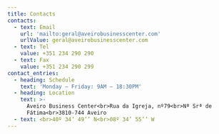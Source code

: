 ```yaml
---
title: Contacts
contacts:
  - text: Email
    url: 'mailto:geral@aveirobusinesscenter.com'
    urlValue: geral@aveirobusinesscenter.com
  - text: Tel
    value: +351 234 290 290
  - text: Fax
    value: +351 234 290 299
contact_entries:
  - heading: Schedule
    text: 'Monday – Friday: 9AM – 18:30PM'
  - heading: Location
    text: >-
      Aveiro Business Center<br>Rua da Igreja, nº79<br>Nª Srª de
      Fátima<br>3810-744 Aveiro
  - text: <br>40º 34’ 49’’ N<br>08º 34’ 55’’ W
---
```



